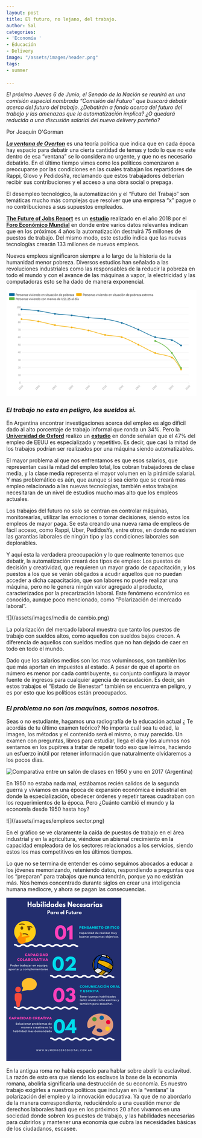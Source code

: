 ```yaml
---
layout: post
title: El futuro, no lejano, del trabajo.
author: Sal
categories:
- 'Economía '
- Educación
- Delivery
image: "/assets/images/header.png"
tags:
- summer

---
```

_El próximo Jueves 6 de Junio, el Senado de la Nación se reunirá en una comisión especial nombrada “Comisión del Futuro” que buscará debatir acerca del futuro del trabajo. ¿Debatirán a fondo acerca del futuro del trabajo y las amenazas que la automatización implica? ¿O quedará reducida a una discusión salarial del nuevo delivery porteño?_ 

Por Joaquín O'Gorman

[**_La ventana de Overton_**](https://lamenteesmaravillosa.com/la-ventana-de-overton/) es una teoría política que indica que en cada época hay espacio para debatir una cierta cantidad de temas y todo lo que no este dentro de esa “ventana” se lo considera no urgente, y que no es necesario debatirlo. En el último tiempo vimos como los políticos comenzaron a preocuparse por las condiciones en las cuales trabajan los repartidores de Rappi, Glovo y PedidosYa, reclamando que estos trabajadores deberían recibir sus contribuciones y el acceso a una obra social o prepaga.

El desempleo tecnológico, la automatización y el “Futuro del Trabajo” son temáticas mucho más complejas que resolver que una empresa “x” pague o no contribuciones a sus supuestos empleados.

[**The Future of Jobs Report**](https://www.weforum.org/reports/the-future-of-jobs-report-2018) es un [**estudio**](http://www3.weforum.org/docs/WEF_Future_of_Jobs_2018.pdf) realizado en el año 2018 por el [**Foro Económico Mundial**](https://www.youtube.com/watch?time_continue=2&v=LWP9kPzaBBo) en donde entre varios datos relevantes indican que en los próximos 4 años la automatización destruirá 75 millones de puestos de trabajo. Del mismo modo, este estudio indica que las nuevas tecnologías crearán 133 millones de nuevos empleos.

Nuevos empleos significaron siempre a lo largo de la historia de la humanidad menor pobreza. Diversos estudios han señalado a las revoluciones industriales como las responsables de la reducir la pobreza en todo el mundo y con el avance de las máquinas a vapor, la electricidad y las computadoras esto se ha dado de manera exponencial.

![](/assets/images/pobreza.png)

### _El trabajo no esta en peligro, los sueldos si._

En Argentina encontrar investigaciones acerca del empleo es algo difícil dado al alto porcentaje de trabajo informal que ronda un 34%. Pero la [**Universidad de Oxford**](https://es.wikipedia.org/wiki/Universidad_de_Oxford) realizo un [**estudio**](https://www.oxfordmartin.ox.ac.uk/downloads/academic/The_Future_of_Employment.pdf) en donde señalan que el 47% del empleo de EEUU es especializado y repetitivo. Es decir, que casi la mitad de los trabajos podrían ser realizados por una máquina siendo automatizables.

El mayor problema al que nos enfrentamos es que esos salarios, que representan casi la mitad del empleo total, los cobran trabajadores de clase media, y la clase media representa el mayor volumen en la pirámide salarial. Y mas problemático es aún, que aunque sí sea cierto que se creará mas empleo relacionado a las nuevas tecnologías, también estos trabajos necesitaran de un nivel de estudios mucho mas alto que los empleos actuales.

Los trabajos del futuro no solo se centran en controlar máquinas, monitorearlas, utilizar las emociones o tomar decisiones, siendo estos los empleos de mayor paga. Se esta creando una nueva rama de empleos de fácil acceso, como Rappi, Uber, PedidosYa, entre otros, en donde no existen las garantías laborales de ningún tipo y las condiciones laborales son deplorables.

Y aquí esta la verdadera preocupación y lo que realmente tenemos que debatir, la automatización creará dos tipos de empleo: Los puestos de decisión y creatividad, que requieren un mayor grado de capacitación, y los puestos a los que se verán obligados a acudir aquellos que no puedan acceder a dicha capacitación, que son labores no puede realizar una máquina, pero no le genera ningún valor agregado al producto, caracterizados por la precarización laboral. Este fenómeno económico es conocido, aunque poco mencionado, como “Polarización del mercado laboral”.

![](/assets/images/media de cambio.png)

La polarización del mercado laboral muestra que tanto los puestos de trabajo con sueldos altos, como aquellos con sueldos bajos crecen. A diferencia de aquellos con sueldos medios que no han dejado de caer en todo en todo el mundo.

Dado que los salarios medios son los mas voluminosos, son también los que más aportan en impuestos al estado. A pesar de que el aporte en número es menor por cada contribuyente, su conjunto configura la mayor fuente de ingresos para cualquier agencia de recaudación. Es decir, sin estos trabajos el “Estado de Bienestar” también se encuentra en peligro, y es por esto que los políticos están preocupados.

### _El problema no son las maquinas, somos nosotros._

Seas o no estudiante, hagamos una radiografía de la educación actual ¿ Te acordás de tu último examen teórico? No importa cuál sea tu edad, la imagen, los métodos y el contenido será el mismo, o muy parecido. Un examen con preguntas, libros para estudiar, llega el día y los alumnos nos sentamos en los pupitres a tratar de repetir todo eso que leímos, haciendo un esfuerzo inútil por retener información que naturalmente olvidaremos a los pocos días.

![Comparativa entre un salón de clases en 1950 y uno en 2017 (Argentina)](https://media-exp1.licdn.com/dms/image/C4E12AQF96I2nHWUfuQ/article-inline_image-shrink_1000_1488/0/1560120854873?e=1665014400&v=beta&t=uj0Wjbe72cyYpcmX7TLT-9UbAGJG34PT02h8-0Qm8IE)

En 1950 no estaba nada mal, estábamos recién salidos de la segunda guerra y vivíamos en una época de expansión económica e industrial en donde la especialización, obedecer órdenes y repetir tareas cuadraban con los requerimientos de la época. Pero ¿Cuánto cambió el mundo y la economía desde 1950 hasta hoy?

![](/assets/images/empleos sector.png)

En el gráfico se ve claramente la caída de puestos de trabajo en el área industrial y en la agricultura, viéndose un abismal crecimiento en la capacidad empleadora de los sectores relacionados a los servicios, siendo estos los mas competitivos en los últimos tiempos.

Lo que no se termina de entender es cómo seguimos abocados a educar a los jóvenes memorizando, reteniendo datos, respondiendo a preguntas que los “preparan” para trabajos que nunca tendrán, porque ya no existirán más. Nos hemos concentrado durante siglos en crear una inteligencia humana mediocre, y ahora se pagan las consecuencias.

![](/assets/images/habilidades.png)

En la antigua roma no había espacio para hablar sobre abolir la esclavitud. La razón de esto era que siendo los esclavos la base de la economía romana, abolirla significaría una destrucción de su economía. Es nuestro trabajo exigirles a nuestros políticos que incluyan en la “ventana” la polarización del empleo y la innovación educativa. Ya que de no abordarlo de la manera correspondiente, reduciéndolo a una cuestión menor de derechos laborales hará que en los próximos 20 años vivamos en una sociedad donde sobren los puestos de trabajo, y las habilidades necesarias para cubrirlos y mantener una economía que cubra las necesidades básicas de los ciudadanos, escasee.